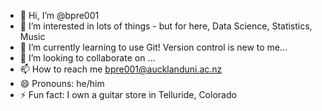 - 👋 Hi, I’m @bpre001
- 👀 I’m interested in lots of things - but for here, Data Science, Statistics, Music 
- 🌱 I’m currently learning to use Git!  Version control is new to me...
- 💞️ I’m looking to collaborate on ...
- 📫 How to reach me bpre001@aucklanduni.ac.nz
- 😄 Pronouns: he/him
- ⚡ Fun fact: I own a guitar store in Telluride, Colorado 

<!---
bpre001/bpre001 is a ✨ special ✨ repository because its `README.md` (this file) appears on your GitHub profile.
You can click the Preview link to take a look at your changes.
--->
